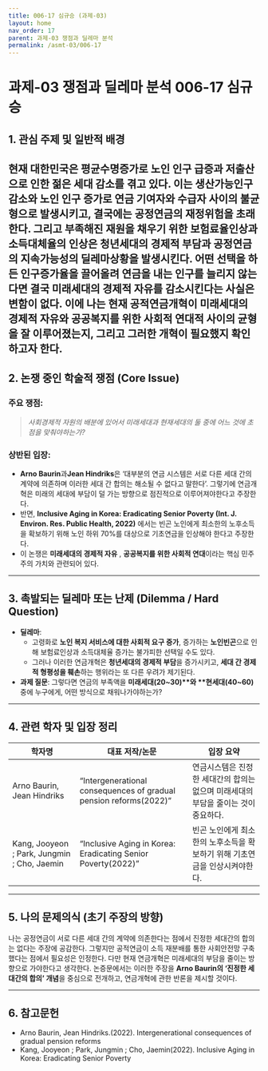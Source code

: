 ```yaml
---
title: 006-17 심규승 (과제-03)
layout: home
nav_order: 17
parent: 과제-03 쟁점과 딜레마 분석
permalink: /asmt-03/006-17
---
```


# 과제-03 쟁점과 딜레마 분석 006-17 심규승 

## 1. 관심 주제 및 일반적 배경

현재 대한민국은 평균수명증가로 노인 인구 급증과 저출산으로 인한 젊은 세대 감소를 겪고 있다. 이는 생산가능인구 감소와 노인 인구 증가로 연금 기여자와 수급자 사이의 불균형으로 발생시키고, 결국에는 공정연금의 재정위험을 초래한다. 그리고 부족해진 재원을 채우기 위한 보험료율인상과 소득대체율의 인상은 **청년세대의 경제적 부담**과 **공정연금의 지속가능성**의 딜레마상황을 발생시킨다. 어떤 선택을 하든 인구증가율을 끌어올려 연금을 내는 인구를 늘리지 않는다면 결국 미래세대의 경제적 자유를 감소시킨다는 사실은 변함이 없다. 이에 나는 현재 공적연금개혁이 **미래세대의 경제적 자유**와 **공공복지를 위한 사회적 연대적** 사이의 균형을 잘 이루어졌는지, 그리고 그러한 개혁이 필요했지 확인하고자 한다.
---


## 2. 논쟁 중인 학술적 쟁점 (Core Issue)

###  주요 쟁점:  
 
> *사회경제적 자원의 배분에 있어서 미래세대과 현재세대의 둘 중에 어느 것에 초점을 맞춰야하는가?*

### 상반된 입장:
- **Arno Baurin**과**Jean Hindriks**은 ‘대부분의 연금 시스템은 서로 다른 세대 간의 계약에 의존하며 이러한 세대 간 합의는 해소될 수 없다고 말한다’. 그렇기에 연금개혁은 미래의 세대에 부담이 덜 가는 방향으로 점진적으로 이루어져야한다고 주장한다.
- 반면, **Inclusive Aging in Korea: Eradicating Senior Poverty (Int. J. Environ. Res. Public Health, 2022)** 에서는 빈곤 노인에게 최소한의 노후소득을 확보하기 위해 노인 하위 70%를 대상으로 기초연금을 인상해야 한다고 주장한다.
- 이 논쟁은 **미래세대의 경제적 자유** , **공공복지를 위한 사회적 연대**이라는 핵심 민주주의 가치와 관련되어 있다.

---

## 3. 촉발되는 딜레마 또는 난제 (Dilemma / Hard Question)

- **딜레마**: 
  - 고령화로 **노인 복지 서비스에 대한 사회적 요구 증가**, 증가하는 **노인빈곤**으로 인해 보험료인상과 소득대체율 증가는 불가피한 선택일 수도 있다.
  - 그러나 이러한 연금개혁은 **청년세대의 경제적 부담**을 증가시키고, **세대 간 경제적 형평성을 훼손**하는 행위라는 또 다른 우려가 제기된다.
- **과제 질문**: 그렇다면 연금의 부족액을  **미래세대(20~30)**와 **현세대(40~60)** 중에 누구에게, 어떤 방식으로  채워나가야하는가?

---

## 4. 관련 학자 및 입장 정리

| 학자명                                         | 대표 저작/논문                                                     | 입장 요약                                          |
|---------------------------------------------|--------------------------------------------------------------|------------------------------------------------|
| Arno Baurin, Jean Hindriks                  | “Intergenerational consequences of gradual pension reforms(2022)” | 연금시스템은 진정한 세대간의 합의는 없으며 미래세대의 부담을 줄이는 것이 중요하다. |
| Kang, Jooyeon ; Park, Jungmin ; Cho, Jaemin | “Inclusive Aging in Korea: Eradicating Senior Poverty(2022)” | 빈곤 노인에게 최소한의 노후소득을 확보하기 위해 기초연금을 인상시켜야한다.      |

---

## 5. 나의 문제의식 (초기 주장의 방향)

나는 공정연금이 서로 다른 세대 간의 계약에 의존한다는 점에서 진정한 세대간의 합의는 없다는 주장에 공감한다. 그렇지만 공적연금이 소득 재분배를 통한 사회안전망 구축했다는 점에서 필요성은 인정한다. 다만 현재 연금개혁은 미래세대의 부담을 줄이는 방향으로 가야한다고 생각한다. 논증문에서는 이러한 주장을 **Arno Baurin의 ‘진정한 세대간의 합의’ 개념**을 중심으로 전개하고, 연금개혁에 관한 반론을 제시할 것이다. 

---

## 6. 참고문헌

- Arno Baurin, Jean Hindriks.(2022). Intergenerational consequences of gradual pension reforms
- Kang, Jooyeon ; Park, Jungmin ; Cho, Jaemin(2022). Inclusive Aging in Korea: Eradicating Senior Poverty